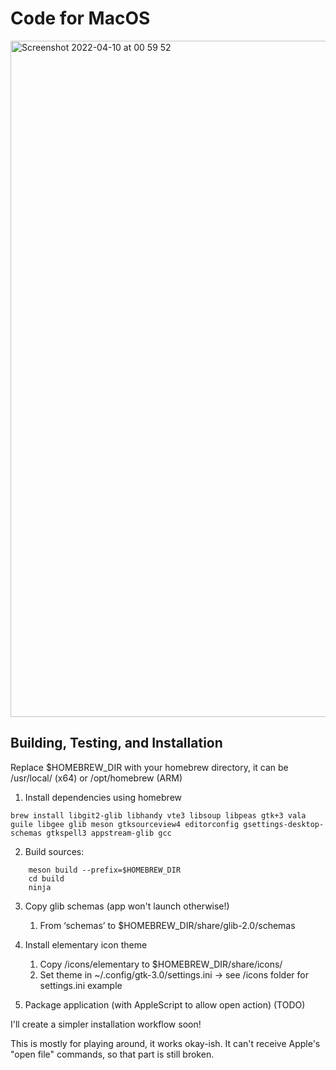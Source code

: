 # Code for MacOS

<img width="1082" alt="Screenshot 2022-04-10 at 00 59 52" src="https://user-images.githubusercontent.com/44585538/162594355-31bf90bf-65bc-4b30-8778-e771fbbc10b4.png">


## Building, Testing, and Installation

Replace $HOMEBREW_DIR with your homebrew directory, it can be /usr/local/ (x64) or /opt/homebrew (ARM)

1. Install dependencies using homebrew

```brew install libgit2-glib libhandy vte3 libsoup libpeas gtk+3 vala guile libgee glib meson gtksourceview4 editorconfig gsettings-desktop-schemas gtkspell3 appstream-glib gcc```

2. Build sources:
```
    meson build --prefix=$HOMEBREW_DIR
    cd build
    ninja
```

3. Copy glib schemas (app won't launch otherwise!)
    1. From ‘schemas’ to $HOMEBREW_DIR/share/glib-2.0/schemas

4. Install elementary icon theme
    1. Copy /icons/elementary to $HOMEBREW_DIR/share/icons/
    2. Set theme in ~/.config/gtk-3.0/settings.ini -> see /icons folder for settings.ini example

5. Package application (with AppleScript to allow open action) (TODO)

I'll create a simpler installation workflow soon!

This is mostly for playing around, it works okay-ish. It can't receive Apple's "open file" commands, so that part is still broken.

